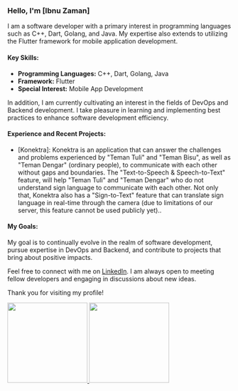 ### Hello, I'm [Ibnu Zaman]

I am a software developer with a primary interest in programming languages such as C++, Dart, Golang, and Java. My expertise also extends to utilizing the Flutter framework for mobile application development.

#### Key Skills:
- **Programming Languages:** C++, Dart, Golang, Java
- **Framework:** Flutter
- **Special Interest:** Mobile App Development

In addition, I am currently cultivating an interest in the fields of DevOps and Backend development. I take pleasure in learning and implementing best practices to enhance software development efficiency.

#### Experience and Recent Projects:
- [Konektra]: Konektra is an application that can answer the challenges and problems experienced by "Teman Tuli" and "Teman Bisu", as well as "Teman Dengar" (ordinary people), to communicate with each other without gaps and boundaries. The "Text-to-Speech & Speech-to-Text" feature, will help "Teman Tuli" and "Teman Dengar" who do not understand sign language to communicate with each other. Not only that, Konektra also has a "Sign-to-Text" feature that can translate sign language in real-time through the camera (due to limitations of our server, this feature cannot be used publicly yet)..


#### My Goals:
My goal is to continually evolve in the realm of software development, pursue expertise in DevOps and Backend, and contribute to projects that bring about positive impacts.

Feel free to connect with me on [LinkedIn](https://www.linkedin.com/in/ibnu-zaman-35911a1b4/). I am always open to meeting fellow developers and engaging in discussions about new ideas.

Thank you for visiting my profile!

<p align="left">
<a href="https://github.com/ibnuzaman">
  <img height="180em" src="https://github-readme-stats-eight-theta.vercel.app/api?username=penuliscode&show_icons=true&theme=algolia&include_all_commits=true&count_private=true"/>
  <img height="180em" src="https://github-readme-stats-eight-theta.vercel.app/api/top-langs/?username=ibnuzaman&layout=compact&theme=algolia"/>
</a>
</p>
